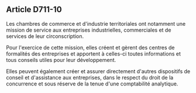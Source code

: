 Article D711-10
----
Les chambres de commerce et d'industrie territoriales ont notamment une mission
de service aux entreprises industrielles, commerciales et de services de leur
circonscription.

Pour l'exercice de cette mission, elles créent et gèrent des centres de
formalités des entreprises et apportent à celles-ci toutes informations et tous
conseils utiles pour leur développement.

Elles peuvent également créer et assurer directement d'autres dispositifs de
conseil et d'assistance aux entreprises, dans le respect du droit de la
concurrence et sous réserve de la tenue d'une comptabilité analytique.

